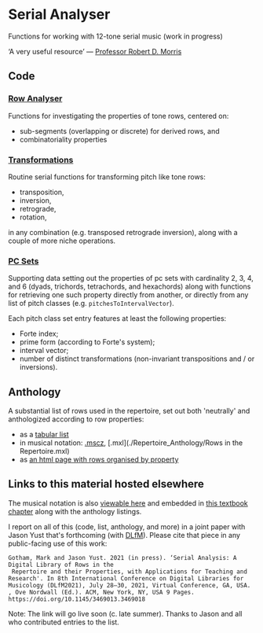 # Serial Analyser
Functions for working with 12-tone serial music (work in progress)

‘A very useful resource’ — [Professor Robert D. Morris](https://www.esm.rochester.edu/faculty/morris_robert/) 

## Code

### [Row Analyser](./row_analyser.py)

Functions for investigating the properties of tone rows, centered on:
- sub-segments (overlapping or discrete) for derived rows, and
- combinatoriality properties

### [Transformations](./transformations.py)

Routine serial functions for transforming pitch like tone rows:
- transposition, 
- inversion, 
- retrograde, 
- rotation,

in any combination (e.g. transposed retrograde inversion), 
along with a couple of more niche operations.

### [PC Sets](./pc_sets.py)

Supporting data setting out the properties of 
pc sets with cardinality 2, 3, 4, and 6 
(dyads, trichords, tetrachords, and hexachords)
along with functions for retrieving one such property directly from another, 
or directly from any list of pitch classes 
(e.g. `pitchesToIntervalVector`).

Each pitch class set entry features at least the following properties:
- Forte index;
- prime form (according to Forte's system);
- interval vector;
- number of distinct transformations (non-invariant transpositions and / or inversions).

## Anthology

A substantial list of rows used in the repertoire,
set out both 'neutrally' and 
anthologized according to row properties:
- as a [tabular list](./Repertoire_Anthology/rows_in_the_repertoire.csv) 
- in musical notation: [.mscz](./Repertoire_Anthology/Rows_in_the_Repertoire.mscz), [.mxl](./Repertoire_Anthology/Rows in the Repertoire.mxl)
- as [an html page with rows organised by property](./Repertoire_Anthology/Serial_Anthology.html)

## Links to this material hosted elsewhere

The musical notation is also 
[viewable here](https://musescore.com/fourscoreandmore/rows-in-the-repertoire) 
and embedded in 
[this textbook chapter](https://viva.pressbooks.pub/openmusictheory/chapter/anthology-12-tone/) 
along with the anthology listings.

I report on all of this (code, list, anthology, and more) 
in a joint paper with Jason Yust that's forthcoming
(with [DLfM](https://dlfm.web.ox.ac.uk)).
Please cite that piece in any public-facing use of this work:
```
Gotham, Mark and Jason Yust. 2021 (in press). ‘Serial Analysis: A Digital Library of Rows in the
 Repertoire and their Properties, with Applications for Teaching and Research'. In 8th International Conference on Digital Libraries for Musicology (DLfM2021), July 28–30, 2021, Virtual Conference, GA, USA. , Ove Nordwall (Ed.). ACM, New York, NY, USA 9 Pages. https://doi.org/10.1145/3469013.3469018
```
Note: The link will go live soon (c. late summer).
Thanks to Jason and all who contributed entries to the list.